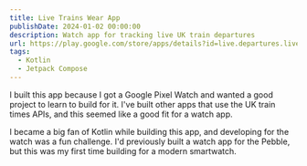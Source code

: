 ```yaml
---
title: Live Trains Wear App
publishDate: 2024-01-02 00:00:00
description: Watch app for tracking live UK train departures
url: https://play.google.com/store/apps/details?id=live.departures.livetrains
tags:
  - Kotlin
  - Jetpack Compose
---
```


I built this app because I got a Google Pixel Watch and wanted a good project to
learn to build for it. I've built other apps that use the UK train times APIs,
and this seemed like a good fit for a watch app.

I became a big fan of Kotlin while building this app, and developing for the
watch was a fun challenge. I'd previously built a watch app for the Pebble, but
this was my first time building for a modern smartwatch.
